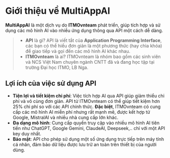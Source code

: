 # Giới thiệu về MultiAppAI

**MultiAppAI** là một dịch vụ do **ITMOvnteam** phát triển, giúp tích hợp và sử dụng các mô hình AI vào nhiều ứng dụng thông qua API một cách dễ dàng.

> - **API** là gì? API là viết tắt của **Application Programming Interface**, các bạn có thể hiểu đơn giản là một phương thức (hay chìa khóa) để giao tiếp và gọi đến các mô hình AI khác nhau.
> - **ITMOvnteam** là ai? ITMOvnteam là nhóm bao gồm các sinh viên và NCS Việt Nam chuyên ngành CNTT đã và đang học tập tại trường Đại học ITMO, LB Nga.

## Lợi ích của việc sử dụng API

- **Tiện lợi và tiết kiệm chi phí**: Việc tích hợp AI qua API giúp giảm thiểu chi phí và vô cùng đơn giản. API từ ITMOvnteam có thể giúp tiết kiệm hơn 25% chi phí so với các API chính thức. **Đặc biệt**, ITMOvnteam có cung cấp các mô hình AI miễn phí nhưng rất mạnh mẽ, được kết hợp từ Google, MistralAI và nhiều nhà cung cấp lớn khác.
- **Đa dạng mô hình**: Cung cấp quyền truy cập vào nhiều mô hình AI tiên tiến như ChatGPT, Google Gemini, ClaudeAI, Deepseek,.. chỉ với một API key duy nhất.
- **Bảo mật**: API cho phép sử dụng một số ứng dụng trực tiếp trên máy tính cá nhân, đảm bảo dữ liệu được lưu trữ an toàn trên thiết bị của người dùng.
